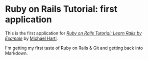 # Ruby on Rails Tutorial: first application

This is the first application for 
[*Ruby on Rails Tutorial: Learn Rails by Example*](http://railstutorial.org/)
by [Michael Hartl](http://michaelhartl.com/).

I'm getting my first taste of Ruby on Rails & Git and getting back into Markdown.